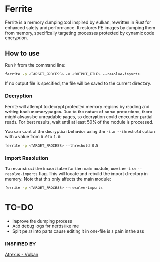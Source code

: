 # Ferrite

Ferrite is a memory dumping tool inspired by Vulkan, rewritten in Rust for enhanced safety and performance. It restores PE images by dumping them from memory, specifically targeting processes protected by dynamic code encryption.

## How to use

Run it from the command line:

```bash
ferrite -p <TARGET_PROCESS> -o <OUTPUT_FILE> --resolve-imports
```

If no output file is specified, the file will be saved to the current directory.

### Decryption

Ferrite will attempt to decrypt protected memory regions by reading and writing back memory pages. Due to the nature of some protections, there might always be unreadable pages, so decryption could encounter partial reads. For best results, wait until at least 50% of the module is processed.

You can control the decryption behavior using the `-t` or `--threshold` option with a value from `0.0` to `1.0`:
```bash
ferrite -p <TARGET_PROCESS> --threshold 0.5
```

### Import Resolution

To reconstruct the import table for the main module, use the `-i` or `--resolve-imports` flag. This will locate and rebuild the import directory in memory. Note that this only affects the main module:
```bash
ferrite -p <TARGET_PROCESS> --resolve-imports
```

# TO-DO
- Improve the dumping process
- Add debug logs for nerds like me
- Split pe.rs into parts cause editing it in one-file is a pain in the ass

### INSPIRED BY
[Atrexus - Vulkan](https://github.com/atrexus/vulkan)